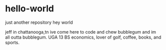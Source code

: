 # hello-world
just another repository
hey world

jeff in chattanooga,tn ive come here to code and chew bubblegum and im all outta bubblegum.
UGA 13 BS economics, lover of golf, coffee, books, and sports. 
